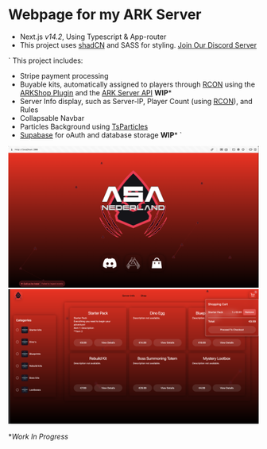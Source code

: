 # Webpage for my ARK Server
 - Next.js *v14.2*, Using Typescript & App-router
 - This project uses [shadCN](ui.shadcn.com) and SASS for styling.
[Join Our Discord Server](https://discord.gg/46cJAE9z4h)

`
This project includes:
- Stripe payment processing
- Buyable kits, automatically assigned to players through [RCON](https://www.npmjs.com/package/rcon-client) using the [ARKShop Plugin](https://ark-server-api.com/resources/asa-arkshop.34/) and the [ARK Server API](https://ark-server-api.com/) **WIP***
- Server Info display, such as Server-IP, Player Count (using [RCON](https://www.npmjs.com/package/rcon-client)), and Rules 
- Collapsable Navbar
- Particles Background using [TsParticles](https://particles.js.org/)
- [Supabase](https://supabase.com/) for oAuth and database storage **WIP***
`

![homepage](./public/images/Homepage.png)
![shoppingpage](./public/images/ShopPage.png)

**Work In Progress*
